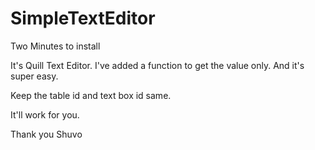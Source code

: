 # SimpleTextEditor
Two Minutes to install 

It's Quill Text Editor. I've added a function to get the value only. And it's super easy.

Keep the table id and text box id same.

It'll work for you.

Thank you
Shuvo
